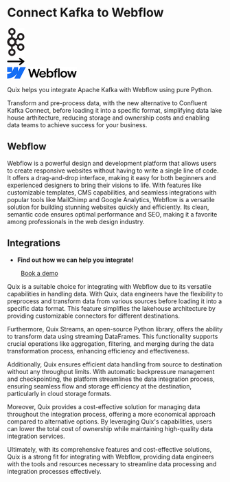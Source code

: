 # Connect Kafka to Webflow

<div class="connect-images cards blog-grid-card" markdown>
<div>
<img src="../images/kafka_logo.png" width="40px" />
</div>
<div>
<img src="../images/arrow.svg" width="40px" />
</div>
<div>
<img src="./images/webflow_1.jpg" />
</div>
</div>

Quix helps you integrate Apache Kafka with Webflow using pure Python.

Transform and pre-process data, with the new alternative to Confluent Kafka Connect, before loading it into a specific format, simplifying data lake house arthitecture, reducing storage and ownership costs and enabling data teams to achieve success for your business.

## Webflow

Webflow is a powerful design and development platform that allows users to create responsive websites without having to write a single line of code. It offers a drag-and-drop interface, making it easy for both beginners and experienced designers to bring their visions to life. With features like customizable templates, CMS capabilities, and seamless integrations with popular tools like MailChimp and Google Analytics, Webflow is a versatile solution for building stunning websites quickly and efficiently. Its clean, semantic code ensures optimal performance and SEO, making it a favorite among professionals in the web design industry.

## Integrations

<div class="grid cards" markdown>

- __Find out how we can help you integrate!__

    <a class="md-button md-button--primary" href="https://share.hsforms.com/1iW0TmZzKQMChk0lxd_tGiw4yjw2?__hstc=175542013.2303933fbd746c0ac86d9ccbe9bc9100.1728383268831.1729603416735.1729620918855.31&__hssc=175542013.1.1729620918855&__hsfp=2132701734" target="_blank" style="margin:.5rem;">Book a demo</a>

</div>


Quix is a suitable choice for integrating with Webflow due to its versatile capabilities in handling data. With Quix, data engineers have the flexibility to preprocess and transform data from various sources before loading it into a specific data format. This feature simplifies the lakehouse architecture by providing customizable connectors for different destinations.

Furthermore, Quix Streams, an open-source Python library, offers the ability to transform data using streaming DataFrames. This functionality supports crucial operations like aggregation, filtering, and merging during the data transformation process, enhancing efficiency and effectiveness.

Additionally, Quix ensures efficient data handling from source to destination without any throughput limits. With automatic backpressure management and checkpointing, the platform streamlines the data integration process, ensuring seamless flow and storage efficiency at the destination, particularly in cloud storage formats.

Moreover, Quix provides a cost-effective solution for managing data throughout the integration process, offering a more economical approach compared to alternative options. By leveraging Quix's capabilities, users can lower the total cost of ownership while maintaining high-quality data integration services.

Ultimately, with its comprehensive features and cost-effective solutions, Quix is a strong fit for integrating with Webflow, providing data engineers with the tools and resources necessary to streamline data processing and integration processes effectively.

